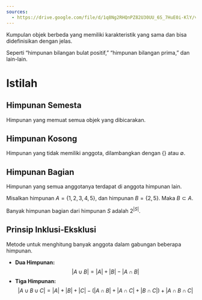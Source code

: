 ```yaml
---
sources:
  - https://drive.google.com/file/d/1q8Ng2RHQnPZ82U30UU_6S_7HuE0i-KlY/view
---
```



Kumpulan objek berbeda yang memiliki karakteristik yang sama dan bisa didefinisikan dengan jelas.

Seperti “himpunan bilangan bulat positif,” “himpunan bilangan prima,” dan lain-lain.

# Istilah

## Himpunan Semesta

Himpunan yang memuat semua objek yang dibicarakan.

## Himpunan Kosong

Himpunan yang tidak memiliki anggota, dilambangkan dengan $\{\}$ atau $\emptyset$.

## Himpunan Bagian

Himpunan yang semua anggotanya terdapat di anggota himpunan lain.

Misalkan himpunan $A = \{1, 2, 3, 4, 5\}$, dan himpunan $B = \{2, 5\}$. Maka $B \subset A$.

Banyak himpunan bagian dari himpunan $S$ adalah $2^{|S|}$.

## Prinsip Inklusi-Eksklusi

Metode untuk menghitung banyak anggota dalam gabungan beberapa himpunan.

- **Dua Himpunan:**
	$$ |A \cup B| = |A| + |B| - |A \cap B| $$
- **Tiga Himpunan:**
	$$ |A \cup B \cup C| = |A| + |B| + |C| - (|A \cap B| + |A \cap C| + |B \cap C|) + |A \cap B \cap C| $$